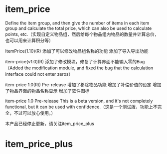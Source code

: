 # item_price
Define the item group, and then give the number of items in each item group and calculate the total price, which can also be used to calculate points, etc.（实现自定义物品组，然后给每个物品组内物品的数量并计算总价，也可以用来计算积分等）

ItemPrice(1.10)(R)
添加了可以修改物品组名称的功能
添加了导入导出功能

item-price(v1.0)(R)
添加了修改模块，修复了计算界面不能输入零的Bug（Added the modification module, and fixed the bug that the calculation interface could not enter zeros）

item-price 1.0(Rt) Pre-release
增加了移除物品功能
增加了补偿价值的设定
增加了物品界面的物品名称显示
增加了软件图标

item-price 1.0 Pre-release
This is a beta version, and it's not completely functional, but it can be used with confidence.（这是一个测试版，功能上不完全，不过可以放心使用。）

本产品已经停止更新，请关注item_price_plus

# item_price_plus

